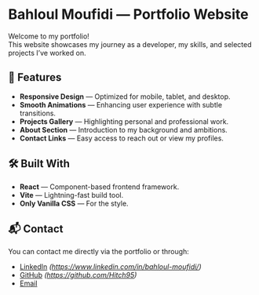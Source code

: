 # Bahloul Moufidi — Portfolio Website

Welcome to my portfolio!  
This website showcases my journey as a developer, my skills, and selected projects I’ve worked on.

## 🌟 Features

- **Responsive Design** — Optimized for mobile, tablet, and desktop.
- **Smooth Animations** — Enhancing user experience with subtle transitions.
- **Projects Gallery** — Highlighting personal and professional work.
- **About Section** — Introduction to my background and ambitions.
- **Contact Links** — Easy access to reach out or view my profiles.

## 🛠️ Built With

- **React** — Component-based frontend framework.
- **Vite** — Lightning-fast build tool.
- **Only Vanilla CSS** — For the style.

## 📬 Contact

You can contact me directly via the portfolio or through:

- [LinkedIn](#) _(https://www.linkedin.com/in/bahloul-moufidi/)_
- [GitHub](#) _(https://github.com/Hitch95)_
- [Email](mailto:bahloul.condorcet@gmail.com)
